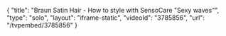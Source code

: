 {
    "title": "Braun Satin Hair - How to style with SensoCare \"Sexy waves\"",
    "type": "solo",
    "layout": "iframe-static",
    "videoId": "3785856",
    "url": "\/tvpembed\/3785856"
}